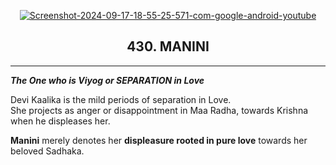 <p align="center">
  <a href="https://ibb.co/jvztT2YW"><img src="https://i.ibb.co/rG39mShc/Screenshot-2024-09-17-18-55-25-571-com-google-android-youtube.jpg" alt="Screenshot-2024-09-17-18-55-25-571-com-google-android-youtube" border="0"></a>
</p>

<h2 align="center"><strong>430. MANINI</strong></h2>

---

**_The One who is Viyog or SEPARATION in Love_**

Devi Kaalika is the mild periods of separation in Love.  
She projects as anger or disappointment in Maa Radha, towards Krishna when he displeases her.

**Manini** merely denotes her **displeasure rooted in pure love** towards her beloved Sadhaka.
